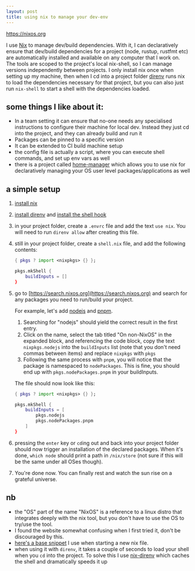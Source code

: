 ```yaml
---
layout: post
title: using nix to manage your dev-env
---
```


https://nixos.org

I use [Nix](https://nixos.org) to manage dev/build dependencies.
With it, I can declaratively ensure that dev/build dependencies for a project 
(node, rustup, rustfmt etc) are automatically installed and available on any computer that I work on.
The tools are scoped to the project's local nix-shell, so I can manage versions independently between projects.
I only install nix once when setting up my machine, 
then when I cd into a project folder [direnv](https://direnv.net) runs nix to load the dependencies necessary for that project,
but you can also just run `nix-shell` to start a shell with the dependencies loaded.

## some things I like about it:
- In a team setting it can ensure that no-one needs any specialised instructions to configure their machine for local dev.
Instead they just cd into the project, and they can already build and run it
- Packages can be pinned to a specific version
- It can be extended to CI build machine setup
- the config file is actually a script, where you can execute shell commands, and set up env vars as well
- there is a project called [home-manager](https://github.com/nix-community/home-manager) which allows you to use nix 
for declaratively managing your OS user level packages/applications as well

## a simple setup
1. [install nix](https://nixos.org/download.html)
1. [install direnv](https://direnv.net/docs/installation.html) 
	and [install the shell hook](https://direnv.net/docs/hook.html)
1. in your project folder, create a `.envrc` file and add the text `use nix`.
	You will need to run `direnv allow` after creating this file.
1. still in your project folder, create a `shell.nix` file, and add the following contents:

	```nix
	{ pkgs ? import <nixpkgs> {} };

	pkgs.mkShell {
		buildInputs = []
	}
	```

1. go to [https://search.nixos.org](https://search.nixos.org) and search for any packages you need to run/build your project. 

    For example, let's add [nodejs](https://nodejs.org) and [pnpm](https://pnpm.io).

	1. Searching for "nodejs" should yield the correct result in the first entry.
	1. Click on the name, select the tab titled "On non-NixOS" in the expanded block, 
	and referencing the code block,
	copy the text `nixpkgs.nodejs` into the `buildInputs` list 
	(note that you don't need commas between items)
	and replace `nixpkgs` with `pkgs`
	1. Following the same process with `pnpm`, 
	you will notice that the package is namespaced to `nodePackages`. 
	This is fine, you should end up with `pkgs.nodePackages.pnpm` in your buildInputs.
	
	The file should now look like this:
	```nix
	{ pkgs ? import <nixpkgs> {} };

	pkgs.mkShell {
		buildInputs = [
			pkgs.nodejs
			pkgs.nodePackages.pnpm
		]
	}
	```

1. pressing the `enter` key or `cd`ing out and back into your project folder should now trigger an installation of the declared packages. 
   When it's done, `which node` should print a path in `/nix/store` 
   (not sure if this will be the same under all OSes though).
1. You're done now. You can finally rest and watch the sun rise on a grateful universe.

## nb
- the "OS" part of the name "NixOS" is a reference to a linux distro that integrates deeply with the nix tool, 
but you don't have to use the OS to try/use the tool.
- I found the website somewhat confusing when I first tried it, don't be discouraged by this.
- [here's a base snippet](https://gist.github.com/alphashuro/10b2d13eb03e9bb9b41d71dda194cc52) I use when starting a new nix file.
- when using it with `direnv`, 
it takes a couple of seconds to load your shell when you `cd` into the project. 
To solve this I use [nix-direnv](https://github.com/nix-community/nix-direnv) which caches the shell and dramatically speeds it up


